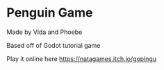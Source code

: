 # Penguin Game
Made by Vida and Phoebe

Based off of Godot tutorial game

Play it online here https://natagames.itch.io/gopingu
